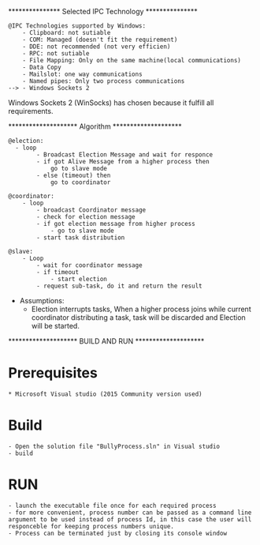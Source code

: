 
*************** Selected IPC Technology ***************

	@IPC Technologies supported by Windows:
		- Clipboard: not sutiable 
		- COM: Managed (doesn't fit the requirement)
		- DDE: not recommended (not very efficien)
		- RPC: not sutiable
		- File Mapping: Only on the same machine(local communications)
		- Data Copy
		- Mailslot: one way communications
		- Named pipes: Only two process communications
	-->	- Windows Sockets 2

Windows Sockets 2 (WinSocks) has chosen because it fulfill all requirements.


******************** Algorithm ********************

	@election:
	  - loop
			- Broadcast Election Message and wait for responce
			- if got Alive Message from a higher process then
				go to slave mode
			- else (timeout) then
				go to coordinator 
				
	@coordinator:
		- loop
			- broadcast Coordinator message
			- check for election message
			- if got election message from higher process
				- go to slave mode
			- start task distribution			
			
	@slave: 
		- Loop 
			- wait for coordinator message
			- if timeout
				- start election
			- request sub-task, do it and return the result
		 
	 
* Assumptions:
	- Election interrupts tasks, When a higher process joins while current coordinator distributing a task, task will be discarded and Election will be started.
	
******************** BUILD AND RUN ********************
# Prerequisites 
	* Microsoft Visual studio (2015 Community version used)
# Build
	- Open the solution file "BullyProcess.sln" in Visual studio 
	- build

# RUN	
	- launch the executable file once for each required process
	- for more convenient, process number can be passed as a command line argument to be used instead of process Id, in this case the user will responceble for keeping process numbers unique.
	- Process can be terminated just by closing its console window
	
	

	
	